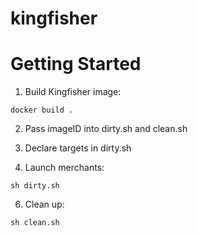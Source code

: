 # kingfisher

# Getting Started  
1. Build Kingfisher image:  
```
docker build .
```
  
2. Pass imageID into dirty.sh and clean.sh  
3. Declare targets in dirty.sh   

5. Launch merchants:  
```
sh dirty.sh
```
  
6. Clean up:  
```
sh clean.sh
```
